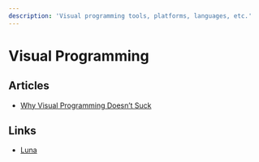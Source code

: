 ```yaml
---
description: 'Visual programming tools, platforms, languages, etc.'
---
```


# Visual Programming

## Articles

* [Why Visual Programming Doesn’t Suck](https://blog.statebox.org/why-visual-programming-doesnt-suck-2c1ece2a414e)

## Links

* [Luna](https://www.luna-lang.org)

